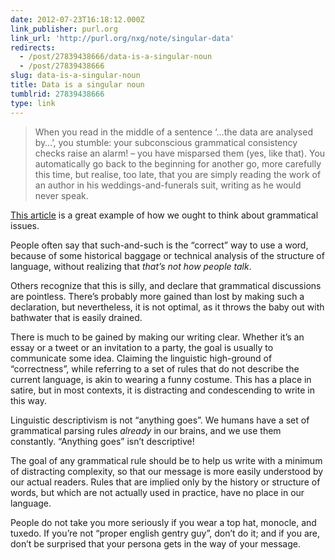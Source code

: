 ```yaml
---
date: 2012-07-23T16:18:12.000Z
link_publisher: purl.org
link_url: 'http://purl.org/nxg/note/singular-data'
redirects:
  - /post/27839438666/data-is-a-singular-noun
  - /post/27839438666
slug: data-is-a-singular-noun
title: Data is a singular noun
tumblrid: 27839438666
type: link
---
```

<blockquote>
  <p>When you read in the middle of a sentence ‘&hellip;the data are analysed by&hellip;’, you stumble: your subconscious grammatical consistency checks raise an alarm! – you have misparsed them (yes, like that). You automatically go back to the beginning for another go, more carefully this time, but realise, too late, that you are simply reading the work of an author in his weddings-and-funerals suit, writing as he would never speak.</p>
</blockquote>

<p><a href="http://purl.org/nxg/note/singular-data">This article</a> is a great example of how we ought to think about grammatical issues.</p>

<p>People often say that such-and-such is the &ldquo;correct&rdquo; way to use a word, because of some historical baggage or technical analysis of the structure of language, without realizing that <em>that&rsquo;s not how people talk</em>.</p>

<p>Others recognize that this is silly, and declare that grammatical discussions are pointless.  There&rsquo;s probably more gained than lost by making such a declaration, but nevertheless, it is not optimal, as it throws the baby out with bathwater that is easily drained.</p>

<p>There is much to be gained by making our writing clear.  Whether it&rsquo;s an essay or a tweet or an invitation to a party, the goal is usually to communicate some idea.  Claiming the linguistic high-ground of &ldquo;correctness&rdquo;, while referring to a set of rules that do not describe the current language, is akin to wearing a funny costume.  This has a place in satire, but in most contexts, it is distracting and condescending to write in this way.</p>

<p>Linguistic descriptivism is not &ldquo;anything goes&rdquo;.  We humans have a set of grammatical parsing rules <em>already</em> in our brains, and we use them constantly.  &ldquo;Anything goes&rdquo; isn&rsquo;t descriptive!</p>

<p>The goal of any grammatical rule should be to help us write with a minimum of distracting complexity,  so that our message is more easily understood by our actual readers.  Rules that are implied only by the history or structure of words, but which are not actually used in practice, have no place in our language.</p>

<p>People do not take you more seriously if you wear a top hat, monocle, and tuxedo.  If you&rsquo;re not &ldquo;proper english gentry guy&rdquo;, don&rsquo;t do it; and if you are, don&rsquo;t be surprised that your persona gets in the way of your message.</p>
